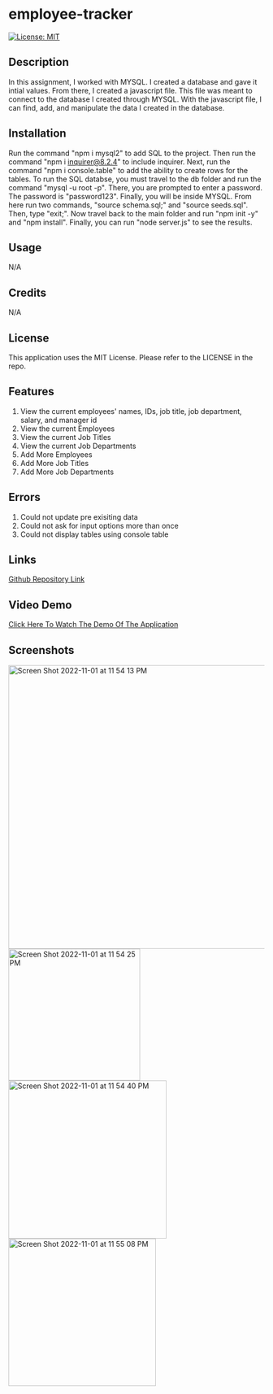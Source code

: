 # employee-tracker

[![License: MIT](https://img.shields.io/badge/License-MIT-yellow.svg)](https://opensource.org/licenses/MIT)

## Description

In this assignment, I worked with MYSQL. I created a database and gave it intial values. From there, I created a javascript file. This file was meant to connect to the database I created through MYSQL. With the javascript file, I can find, add, and manipulate the data I created in the database.

## Installation

Run the command "npm i mysql2" to add SQL to the project. Then run the command "npm i inquirer@8.2.4" to include inquirer. Next, run the command "npm i console.table" to add the ability to create rows for the tables. To run the SQL databse, you must travel to the db folder and run the command "mysql -u root -p". There, you are prompted to enter a password. The password is "password123". Finally, you will be inside MYSQL. From here run two commands, "source schema.sql;" and "source seeds.sql". Then, type "exit;". Now travel back to the main folder and run "npm init -y" and "npm install". Finally, you can run "node server.js" to see the results.

## Usage

N/A

## Credits

N/A

## License

This application uses the MIT License.
Please refer to the LICENSE in the repo.


## Features

1) View the current employees' names, IDs, job title, job department, salary, and manager id
2) View the current Employees
3) View the current Job Titles
4) View the current Job Departments
5) Add More Employees
6) Add More Job Titles
7) Add More Job Departments

## Errors

1) Could not update pre exisiting data
2) Could not ask for input options more than once
3) Could not display tables using console table

## Links

[Github Repository Link](https://github.com/danialmirza99/employee-tracker)

## Video Demo

[Click Here To Watch The Demo Of The Application](https://drive.google.com/file/d/1_OpePvrdLpiGCatEzzdKjAicfb09N0Pv/view)

## Screenshots

<img width="558" alt="Screen Shot 2022-11-01 at 11 54 13 PM" src="https://user-images.githubusercontent.com/61335608/199420555-0766cf25-0398-4675-8843-b931fadd620a.png">

<img width="259" alt="Screen Shot 2022-11-01 at 11 54 25 PM" src="https://user-images.githubusercontent.com/61335608/199420586-e2d4ed5d-7d15-4665-8d4f-1798548f026a.png">

<img width="311" alt="Screen Shot 2022-11-01 at 11 54 40 PM" src="https://user-images.githubusercontent.com/61335608/199420633-4dca1835-5775-4e68-828b-a913f902dd7e.png">

<img width="290" alt="Screen Shot 2022-11-01 at 11 55 08 PM" src="https://user-images.githubusercontent.com/61335608/199420707-0e1b7eb1-2370-40c3-98c9-10309f0fbca1.png">

